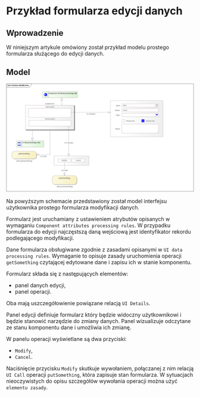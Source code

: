 # Przykład formularza edycji danych

## Wprowadzenie

W niniejszym artykule omówiony został przykład modelu prostego formularza służącego do edycji danych.

## Model

![Modify form](../../img/modify-form-model.png)

Na powyższym schemacie przedstawiony został model interfejsu użytkownika prostego formularza modyfikacji danych.

Formularz jest uruchamiany z ustawieniem atrybutów opisanych w wymaganiu `Component attributes processing rules`. W przypadku formularza do edycji najczęstszą daną wejściową jest identyfikator rekordu podlegającego modyfikacji.

Dane formularza obsługiwane zgodnie z zasadami opisanymi w `UI data processing rules`. Wymaganie to opisuje zasady uruchomienia operacji `getSomething` czytającej edytowane dane i zapisu ich w stanie komponentu.

Formularz składa się z następujących elementów:

* panel danych edycji,
* panel operacji.

Oba mają uszczegółowienie powiązane relacją `UI Details`.

Panel edycji definiuje formularz który będzie widoczny użytkownikowi i będzie stanowić narzędzie do zmiany danych. Panel wizualizuje odczytane ze stanu komponentu dane i umożliwia ich zmianę.

W panelu operacji wyświetlane są dwa przyciski:

* `Modify`,
* `Cancel`.

Naciśnięcie przycisku `Modify` skutkuje wywołaniem, połączanej z nim relacją `UI Call` operacji `putSomething`, która zapisuje stan formularza. W sytuacjach nieoczywistych do opisu szczegółów wywołania operacji można użyć `elementu zasady`.